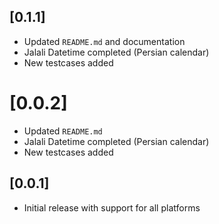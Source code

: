 ## [0.1.1]
- Updated `README.md` and documentation
- Jalali Datetime completed (Persian calendar)
- New testcases added

# [0.0.2]
- Updated `README.md`
- Jalali Datetime completed (Persian calendar)
- New testcases added

## [0.0.1]
- Initial release with support for all platforms